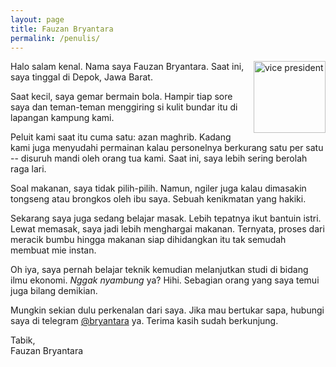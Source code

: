 ```yaml
---
layout: page
title: Fauzan Bryantara
permalink: /penulis/
---
```


<img src="https://66.media.tumblr.com/avatar_dea2ae3ffe9b_128.pnj"
     alt="vice president"
     align="right" width="115px"/>Halo salam kenal. Nama saya Fauzan Bryantara. Saat ini, saya tinggal di Depok, Jawa Barat.
     
Saat kecil, saya gemar bermain bola. Hampir tiap sore saya dan teman-teman menggiring si kulit bundar itu di lapangan kampung kami. 

Peluit kami saat itu cuma satu: azan maghrib. Kadang kami juga menyudahi permainan kalau personelnya berkurang satu per satu -- disuruh mandi oleh orang tua kami. Saat ini, saya lebih sering berolah raga lari.

Soal makanan, saya tidak pilih-pilih. Namun, ngiler juga kalau dimasakin tongseng atau brongkos oleh ibu saya. Sebuah kenikmatan yang hakiki.

Sekarang saya juga sedang belajar masak. Lebih tepatnya ikut bantuin istri. Lewat memasak, saya jadi lebih menghargai makanan. Ternyata, proses dari meracik bumbu hingga makanan siap dihidangkan itu tak semudah membuat mie instan.

Oh iya, saya pernah belajar teknik kemudian melanjutkan studi di bidang ilmu ekonomi. _Nggak nyambung_ ya? Hihi. Sebagian orang yang saya temui juga bilang demikian.

Mungkin sekian dulu perkenalan dari saya. Jika mau bertukar sapa, hubungi saya di telegram [@bryantara](https://t.me/bryantara) ya. Terima kasih sudah berkunjung.

Tabik,  <br/>Fauzan Bryantara
